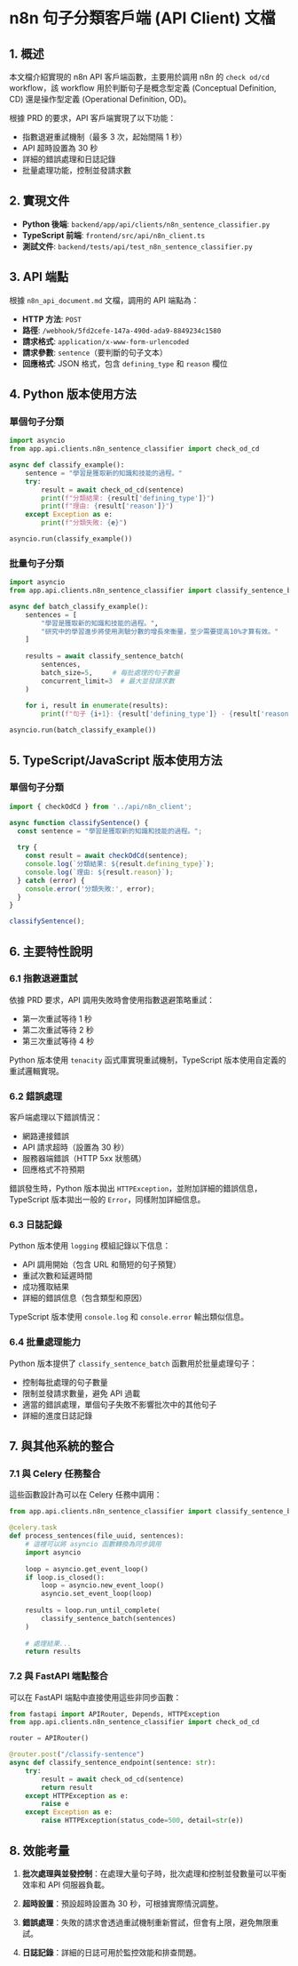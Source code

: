 # n8n 句子分類客戶端 (API Client) 文檔

## 1. 概述

本文檔介紹實現的 n8n API 客戶端函數，主要用於調用 n8n 的 `check od/cd` workflow，該 workflow 用於判斷句子是概念型定義 (Conceptual Definition, CD) 還是操作型定義 (Operational Definition, OD)。

根據 PRD 的要求，API 客戶端實現了以下功能：
- 指數退避重試機制（最多 3 次，起始間隔 1 秒）
- API 超時設置為 30 秒
- 詳細的錯誤處理和日誌記錄
- 批量處理功能，控制並發請求數

## 2. 實現文件

- **Python 後端**: `backend/app/api/clients/n8n_sentence_classifier.py`
- **TypeScript 前端**: `frontend/src/api/n8n_client.ts`
- **測試文件**: `backend/tests/api/test_n8n_sentence_classifier.py`

## 3. API 端點

根據 `n8n_api_document.md` 文檔，調用的 API 端點為：

- **HTTP 方法**: `POST`
- **路徑**: `/webhook/5fd2cefe-147a-490d-ada9-8849234c1580`
- **請求格式**: `application/x-www-form-urlencoded`
- **請求參數**: `sentence`（要判斷的句子文本）
- **回應格式**: JSON 格式，包含 `defining_type` 和 `reason` 欄位

## 4. Python 版本使用方法

### 單個句子分類

```python
import asyncio
from app.api.clients.n8n_sentence_classifier import check_od_cd

async def classify_example():
    sentence = "學習是獲取新的知識和技能的過程。"
    try:
        result = await check_od_cd(sentence)
        print(f"分類結果: {result['defining_type']}")
        print(f"理由: {result['reason']}")
    except Exception as e:
        print(f"分類失敗: {e}")

asyncio.run(classify_example())
```

### 批量句子分類

```python
import asyncio
from app.api.clients.n8n_sentence_classifier import classify_sentence_batch

async def batch_classify_example():
    sentences = [
        "學習是獲取新的知識和技能的過程。",
        "研究中的學習進步將使用測驗分數的增長來衡量，至少需要提高10%才算有效。"
    ]
    
    results = await classify_sentence_batch(
        sentences,
        batch_size=5,     # 每批處理的句子數量
        concurrent_limit=3  # 最大並發請求數
    )
    
    for i, result in enumerate(results):
        print(f"句子 {i+1}: {result['defining_type']} - {result['reason']}")

asyncio.run(batch_classify_example())
```

## 5. TypeScript/JavaScript 版本使用方法

### 單個句子分類

```typescript
import { checkOdCd } from '../api/n8n_client';

async function classifySentence() {
  const sentence = "學習是獲取新的知識和技能的過程。";
  
  try {
    const result = await checkOdCd(sentence);
    console.log(`分類結果: ${result.defining_type}`);
    console.log(`理由: ${result.reason}`);
  } catch (error) {
    console.error('分類失敗:', error);
  }
}

classifySentence();
```

## 6. 主要特性說明

### 6.1 指數退避重試

依據 PRD 要求，API 調用失敗時會使用指數退避策略重試：
- 第一次重試等待 1 秒
- 第二次重試等待 2 秒
- 第三次重試等待 4 秒

Python 版本使用 `tenacity` 函式庫實現重試機制，TypeScript 版本使用自定義的重試邏輯實現。

### 6.2 錯誤處理

客戶端處理以下錯誤情況：
- 網路連接錯誤
- API 請求超時（設置為 30 秒）
- 服務器端錯誤（HTTP 5xx 狀態碼）
- 回應格式不符預期

錯誤發生時，Python 版本拋出 `HTTPException`，並附加詳細的錯誤信息，TypeScript 版本拋出一般的 `Error`，同樣附加詳細信息。

### 6.3 日誌記錄

Python 版本使用 `logging` 模組記錄以下信息：
- API 調用開始（包含 URL 和簡短的句子預覽）
- 重試次數和延遲時間
- 成功獲取結果
- 詳細的錯誤信息（包含類型和原因）

TypeScript 版本使用 `console.log` 和 `console.error` 輸出類似信息。

### 6.4 批量處理能力

Python 版本提供了 `classify_sentence_batch` 函數用於批量處理句子：
- 控制每批處理的句子數量
- 限制並發請求數量，避免 API 過載
- 適當的錯誤處理，單個句子失敗不影響批次中的其他句子
- 詳細的進度日誌記錄

## 7. 與其他系統的整合

### 7.1 與 Celery 任務整合

這些函數設計為可以在 Celery 任務中調用：

```python
from app.api.clients.n8n_sentence_classifier import classify_sentence_batch

@celery.task
def process_sentences(file_uuid, sentences):
    # 這裡可以將 asyncio 函數轉換為同步調用
    import asyncio
    
    loop = asyncio.get_event_loop()
    if loop.is_closed():
        loop = asyncio.new_event_loop()
        asyncio.set_event_loop(loop)
    
    results = loop.run_until_complete(
        classify_sentence_batch(sentences)
    )
    
    # 處理結果...
    return results
```

### 7.2 與 FastAPI 端點整合

可以在 FastAPI 端點中直接使用這些非同步函數：

```python
from fastapi import APIRouter, Depends, HTTPException
from app.api.clients.n8n_sentence_classifier import check_od_cd

router = APIRouter()

@router.post("/classify-sentence")
async def classify_sentence_endpoint(sentence: str):
    try:
        result = await check_od_cd(sentence)
        return result
    except HTTPException as e:
        raise e
    except Exception as e:
        raise HTTPException(status_code=500, detail=str(e))
```

## 8. 效能考量

1. **批次處理與並發控制**：在處理大量句子時，批次處理和控制並發數量可以平衡效率和 API 伺服器負載。

2. **超時設置**：預設超時設置為 30 秒，可根據實際情況調整。

3. **錯誤處理**：失敗的請求會透過重試機制重新嘗試，但會有上限，避免無限重試。

4. **日誌記錄**：詳細的日誌可用於監控效能和排查問題。 